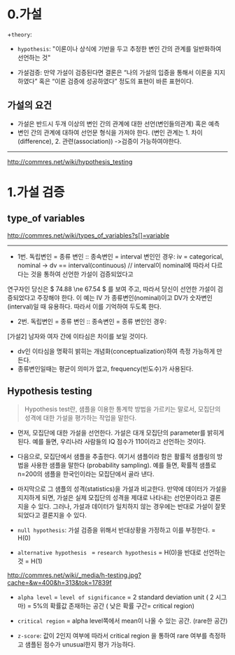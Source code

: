 # 0.가설

+`theory`: 
+ `hypothesis`:  "이론이나 상식에 기반을 두고 추정한 변인 간의 관계를 일반화하여 선언하는 것"

+ 가설검증: 만약 가설이 검증된다면 결론은 “나의 가설의 입증을 통해서 이론을 지지하였다” 혹은 “이론 검증에 성공하였다” 정도의 표현이 바른 표현이다.

## 가설의 요건
+ 가설은 반드시 두개 이상의 변인 간의 관계에 대한 선언(변인들의관계)  혹은 예측
+ 변인 간의 관계에 대하여 선언문 형식을 가져야 한다. (변인 관계는 1. 차이(difference), 2. 관련(association)) ->검증이 가능하여야한다.




--------------------------
http://commres.net/wiki/hypothesis_testing
# 1.가설 검증

## type_of variables
http://commres.net/wiki/types_of_variables?s[]=variable

--------------------------

+ 1번. 독립변인 = 종류 변인 :: 종속변인 = interval 변인인 경우:
iv = categorical, nominal -> dv == interval(continuous) // interval이 nominal에 따라서 다르다는 것을 통하여 선언한 가설이 검증되었다고 

연구자인 당신은 $ 74.88 \ne 67.54 $ 를 보여 주고, 따라서 당신이 선언한 가설이 검증되었다고 주장해야 한다. 이 예는 IV 가 종류변인(nominal)이고 DV가 숫자변인(interval)일 때 유용하다. 
따라서 이를 기억하여 두도록 한다.

+ 2번. 독립변인 = 종류 변인 :: 종속변인 = 종류 변인인 경우:


[가설2] 남자와 여자 간에 이타심은 차이를 보일 것이다.

+ dv인 이타심을 명확히 밝히는 개념화(conceptualization)하여 측정 가능하게 만든다.
+ 종류변인일때는 평균이 의미가 없고, frequency(빈도수)가 사용된다.

## Hypothesis testing

> Hypothesis test란, 샘플을 이용한 통계학 방법을 가르키는 말로서, 모집단의 성격에 대한 가설을 평가하는 작업을 말한다.

+ 먼저, 모집단에 대한 가설을 선언한다. 가설은 대개 모집단의 parameter를 밝히게 된다. 예를 들면, 우리나라 사람들의 IQ 점수가 110이라고 선언하는 것이다.


+ 다음으로, 모집단에서 샘플을 추출한다. 여기서 샘플이라 함은 활률적 샘플링의 방법을 사용한 샘플을 말한다 (probability sampling). 예를 들면, 확률적 샘플로 n=200의 샘플을 한국인이라는 모집단에서 골라 낸다.


+ 마지막으로 그 샘플의 성격(statistics)을 가설과 비교한다. 만약에 데이터가 가설을 지지하게 되면, 가설은 실제 모집단의 성격을 제대로 나타내는 선언문이라고 결론 지을 수 있다. 그러나, 가설과 데이터가 일치하지 않는 경우에는 반대로 가설이 잘못되었다고 결론지을 수 있다.


+ `null hypothesis`: 가설 검증을 위해서 반대상황을 가정하고 이를 부정한다. = H(0)

+ `alternative hypothesis ` = `research hypothesis` = H(0)을 반대로 선언하는것 = H(1)

http://commres.net/wiki/_media/h-testing.jpg?cache=&w=400&h=313&tok=17839f

+ `alpha level` = `level of significance` = 2 standard deviation unit ( 2 시그마) = 5%의 확률값 존재하는 공간 ( 낮은 확률 구간= critical region)

+ `critical region` = alpha level쪽에서 mean이 나올 수 있는 공간. (rare한 공간)

+ `z-score`: 값이 2인지 여부에 따라서 critical region 을 통하여 rare 여부를 측정하고 샘플된 점수가 unusual한지 평가 가능하다.



